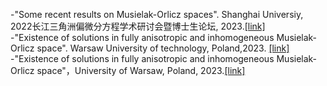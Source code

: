 
-"Some recent results on Musielak-Orlicz spaces". Shanghai Universiy, 2022长江三角洲偏微分方程学术研讨会暨博士生论坛, 2023.[[link]](https://scicol.shu.edu.cn/info/1008/12354.htm)\
-"Existence of solutions in fully anisotropic and inhomogeneous Musielak-Orlicz space". Warsaw University of technology, Poland,2023. [[link]](https://pages.mini.pw.edu.pl/~osemrrcz/)\
-"Existence of solutions in fully anisotropic and inhomogeneous Musielak-Orlicz space"，University of  Warsaw, Poland, 2023.[[link]](https://www.mimuw.edu.pl/~ichlebicka/nonstandard-winter-day-2023.html)
